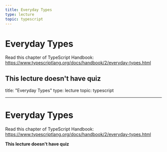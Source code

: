 ```yaml
---
title: Everyday Types
type: lecture
topic: typescript
---
```


# Everyday Types

Read this chapter of TypeScript Handbook: https://www.typescriptlang.org/docs/handbook/2/everyday-types.html

## **This lecture doesn't have quiz**

title: "Everyday Types"
type: lecture
topic: typescript

---

# Everyday Types

Read this chapter of TypeScript Handbook: https://www.typescriptlang.org/docs/handbook/2/everyday-types.html

**This lecture doesn't have quiz**
